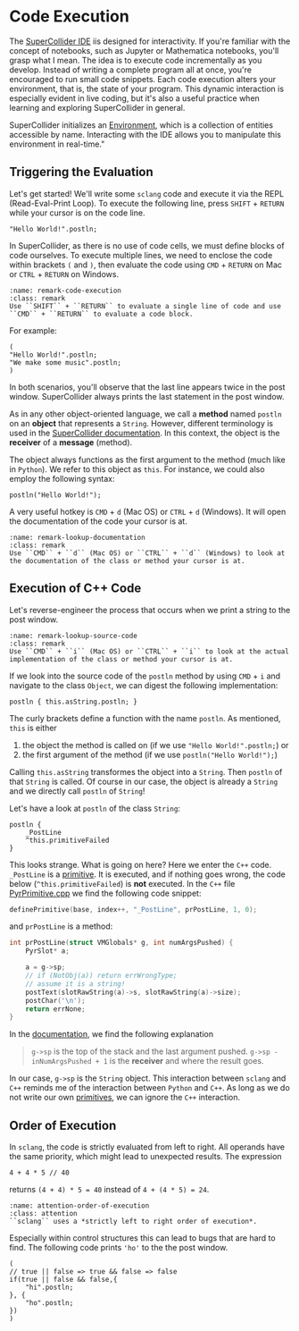 # Code Execution

The [SuperCollider IDE](sec-scide) iis designed for interactivity. 
If you're familiar with the concept of notebooks, such as Jupyter or Mathematica notebooks, you'll grasp what I mean. 
The idea is to execute code incrementally as you develop. Instead of writing a complete program all at once, you're encouraged to run small code snippets. Each code execution alters your environment, that is, the state of your program. This dynamic interaction is especially evident in live coding, but it's also a useful practice when learning and exploring SuperCollider in general.

SuperCollider initializes an [Environment](https://doc.sccode.org/Classes/Environment.html), which is a collection of entities accessible by name. 
Interacting with the IDE allows you to manipulate this environment in real-time."

## Triggering the Evaluation

Let's get started! 
We'll write some ``sclang`` code and execute it via the REPL (Read-Eval-Print Loop). 
To execute the following line, press ``SHIFT`` + ``RETURN`` while your cursor is on the code line.

```isc
"Hello World!".postln;
```

In SuperCollider, as there is no use of code cells, we must define blocks of code ourselves.
To execute multiple lines, we need to enclose the code within brackets ``(`` and ``)``, then evaluate the code using ``CMD`` + ``RETURN`` on Mac or ``CTRL`` + ``RETURN`` on Windows.

```{admonition} Code Execution 
:name: remark-code-execution
:class: remark
Use ``SHIFT`` + ``RETURN`` to evaluate a single line of code and use ``CMD`` + ``RETURN`` to evaluate a code block.
```

For example:

```isc
(
"Hello World!".postln;
"We make some music".postln;
)
```

In both scenarios, you'll observe that the last line appears twice in the post window. 
SuperCollider always prints the last statement in the post window.

As in any other object-oriented language, we call a **method** named ``postln`` on an **object** that represents a ``String``.
However, different terminology is used in the [SuperCollider documentation](https://doc.sccode.org/).
In this context, the object is the **receiver** of a **message** (method).

The object always functions as the first argument to the method (much like in ``Python``).
We refer to this object as ``this``.
For instance, we could also employ the following syntax:

```isc
postln("Hello World!");
```

A very useful hotkey is ``CMD`` + ``d`` (Mac OS) or ``CTRL`` + ``d`` (Windows).
It will open the documentation of the code your cursor is at.

```{admonition} Lookup Documentation
:name: remark-lookup-documentation
:class: remark
Use ``CMD`` + ``d`` (Mac OS) or ``CTRL`` + ``d`` (Windows) to look at the documentation of the class or method your cursor is at.
```

## Execution of C++ Code

Let's reverse-engineer the process that occurs when we print a string to the post window.

```{admonition} Lookup Source Code
:name: remark-lookup-source-code
:class: remark
Use ``CMD`` + ``i`` (Mac OS) or ``CTRL`` + ``i`` to look at the actual implementation of the class or method your cursor is at.
```

If we look into the source code of the ``postln`` method by using ``CMD`` + ``i`` and navigate to the class ``Object``, we can digest the following implementation:

```isc
postln { this.asString.postln; }
```

The curly brackets define a function with the name ``postln``.
As mentioned, ``this`` is either

1. the object the method is called on (if we use ``"Hello World!".postln;``) or
2. the first argument of the method (if we use ``postln("Hello World!");``)

Calling ``this.asString`` transformes the object into a ``String``.
Then ``postln`` of that ``String`` is called.
Of course in our case, the object is already a ``String`` and we directly call ``postln`` of ``String``!

Let's have a look at ``postln`` of the class ``String``:

```isc
postln {
    _PostLine
    ^this.primitiveFailed
}
```

This looks strange.
What is going on here?
Here we enter the ``C++`` code.
``_PostLine`` is a [primitive](https://doc.sccode.org/Guides/WritingPrimitives.html).
It is executed, and if nothing goes wrong, the code below (``^this.primitiveFailed``) is **not** executed.
In the ``C++`` file [PyrPrimitive.cpp](https://github.com/supercollider/supercollider/blob/18c4aad363c49f29e866f884f5ac5bd35969d828/lang/LangPrimSource/PyrPrimitive.cpp) we find the following code snippet:

```cpp
definePrimitive(base, index++, "_PostLine", prPostLine, 1, 0);
```

and ``prPostLine`` is a method:

```cpp
int prPostLine(struct VMGlobals* g, int numArgsPushed) {
    PyrSlot* a;

    a = g->sp;
    // if (NotObj(a)) return errWrongType;
    // assume it is a string!
    postText(slotRawString(a)->s, slotRawString(a)->size);
    postChar('\n');
    return errNone;
}
```

In the [documentation](https://doc.sccode.org/Guides/WritingPrimitives.html), we find the following explanation

>``g->sp`` is the top of the stack and the last argument pushed. 
``g->sp - inNumArgsPushed + 1`` is the **receiver** and where the result goes.

In our case, ``g->sp`` is the ``String`` object.
This interaction between ``sclang`` and ``C++`` reminds me of the interaction between ``Python`` and ``C++``.
As long as we do not write our own [primitives](https://doc.sccode.org/Guides/WritingPrimitives.html), we can ignore the ``C++`` interaction.

## Order of Execution

In ``sclang``, the code is strictly evaluated from left to right.
All operands have the same priority, which might lead to unexpected results.
The expression

```isc
4 + 4 * 5 // 40
```

returns ``(4 + 4) * 5 = 40`` instead of ``4 + (4 * 5) = 24``.

```{admonition} Order of Execution 
:name: attention-order-of-execution
:class: attention
``sclang`` uses a *strictly left to right order of execution*.
```

Especially within control structures this can lead to bugs that are hard to find. 
The following code prints ``'ho'`` to the the post window.

```isc
(
// true || false => true && false => false
if(true || false && false,{
    "hi".postln;
}, {
    "ho".postln;
})
)
```